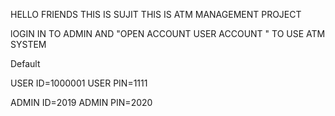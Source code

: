 HELLO  FRIENDS THIS IS SUJIT
THIS IS ATM MANAGEMENT PROJECT



lOGIN IN TO ADMIN AND  "OPEN ACCOUNT USER ACCOUNT " TO USE ATM SYSTEM

Default 

USER ID=1000001
USER PIN=1111

ADMIN ID=2019
ADMIN PIN=2020